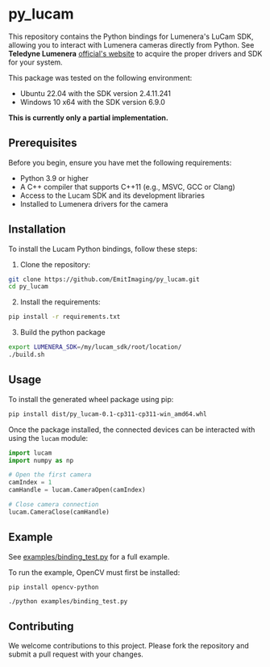 # py_lucam
This repository contains the Python bindings for Lumenera's LuCam SDK, allowing you to interact with Lumenera cameras directly from Python.
See **Teledyne Lumenera** [official's website](https://www.lumenera.com/) to acquire the proper drivers and SDK for your system.

This package was tested on the following environment:
* Ubuntu 22.04 with the SDK version 2.4.11.241
* Windows 10 x64 with the SDK version 6.9.0

**This is currently only a partial implementation.**

## Prerequisites
Before you begin, ensure you have met the following requirements:

- Python 3.9 or higher
- A C++ compiler that supports C++11 (e.g., MSVC, GCC or Clang)
- Access to the Lucam SDK and its development libraries
- Installed to Lumenera drivers for the camera

## Installation

To install the Lucam Python bindings, follow these steps:

1. Clone the repository:

```bash
git clone https://github.com/EmitImaging/py_lucam.git
cd py_lucam
```
2. Install the requirements:

```bash
pip install -r requirements.txt
```

3. Build the python package

```bash
export LUMENERA_SDK=/my/lucam_sdk/root/location/
./build.sh
```

## Usage
To install the generated wheel package using pip:
```bash
pip install dist/py_lucam-0.1-cp311-cp311-win_amd64.whl
```
Once the package installed, the connected devices can be interacted with using the `lucam` module:
```python
import lucam
import numpy as np

# Open the first camera
camIndex = 1
camHandle = lucam.CameraOpen(camIndex)

# Close camera connection
lucam.CameraClose(camHandle)
```

## Example
See [examples/binding_test.py](https://github.com/EmitImaging/py_lucam/blob/main/examples/binding_test.py) for a full example.

To run the example, OpenCV must first be installed:
```
pip install opencv-python
```
```bash
./python examples/binding_test.py
```

## Contributing
We welcome contributions to this project. Please fork the repository and submit a pull request with your changes.

